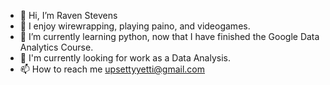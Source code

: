 - 👋 Hi, I’m Raven Stevens
- 👀 I enjoy wirewrapping, playing paino, and videogames. 
- 🌱 I’m currently learning python, now that I have finished the Google Data Analytics Course.
- 🏢 I'm currently looking for work as a Data Analysis.
- 📫 How to reach me upsettyyetti@gmail.com

<!---
UpsettyYetti/UpsettyYetti is a ✨ special ✨ repository because its `README.md` (this file) appears on your GitHub profile.
You can click the Preview link to take a look at your changes.
--->
